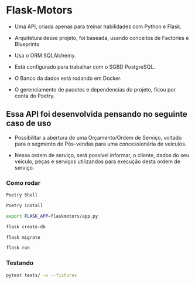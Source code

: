# Flask-Motors

- Uma API, criada apenas para treinar habilidades com Python e Flask.

- Arquitetura desse projeto, foi baseada, usando conceitos de Factories e Blueprints

- Usa o ORM SQLAlchemy.

- Está configurado para trabalhar com o SGBD PostgreSQL.

- O Banco da dados está rodando em Docker.

- O gerenciamento de pacotes e dependencias do projeto, ficou por conta do Poetry.

## Essa API foi desenvolvida pensando no seguinte caso de uso

- Possibilitar a abertura de uma Orçamento/Ordem de Serviço, voltado para o segmento de Pós-vendas para uma concessionária de veículos.

- Nessa ordem de serviço, será possível informar, o cliente, dados do seu veículo, peças e serviços utilizandos para execução desta ordem de serviço.

### Como rodar

```Bash
Poetry Shell
```

```Bash
Poetry install
```

```Bash
export FLASK_APP=flaskmotors/app.py
```

```Bash
flask create-db
```

```Bash
flask migrate
```

```Bash
flask run
```

### Testando

```Bash
pytest tests/ -v --fixtures
